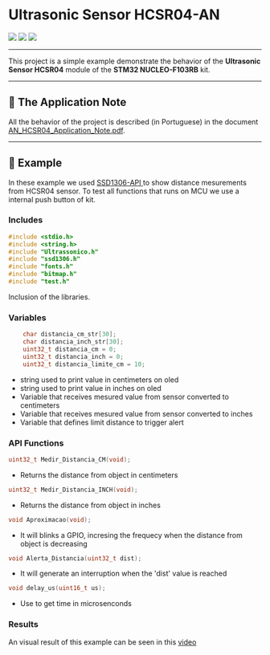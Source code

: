 #	Ultrasonic Sensor HCSR04-AN

<div align="left">
    <img src="https://img.shields.io/badge/language-c-blue">
    <img src="https://img.shields.io/badge/hardware-stm32-green">
    <img src="https://img.shields.io/badge/license-MIT-blueviolet">
</div>

---

This project is a simple example demonstrate the behavior of the **Ultrasonic Sensor HCSR04** module of the **STM32 NUCLEO-F103RB** kit.

---

##	📖	The Application Note  

All the behavior of the project is described (in Portuguese) in the document [AN_HCSR04_Application_Note.pdf](https://github.com/cristovaoeustaquio/API_Sensor_Ultrasonico_HCSR04/tree/main/doc).

---

##	📩	Example
In these example we used [SSD1306-API ](https://github.com/SL-RU/stm32libs/tree/master/stm32f10x/ssd1306) to show distance mesurements from HCSR04 sensor. To test all functions that runs on MCU we use a internal push button of kit.

### Includes

```c
#include <stdio.h>
#include <string.h>
#include "Ultrassonico.h"
#include "ssd1306.h"
#include "fonts.h"
#include "bitmap.h"
#include "test.h"
```

Inclusion of the libraries.

### Variables

```c
    char distancia_cm_str[30];
	char distancia_inch_str[30];
	uint32_t distancia_cm = 0;
	uint32_t distancia_inch = 0;
	uint32_t distancia_limite_cm = 10;
```
- string used to print value in centimeters on oled
- string used to print value in inches on oled
- Variable that receives mesured value from sensor converted to centimeters
- Variable that receives mesured value from sensor converted to inches
- Variable that defines limit distance to trigger alert

### API Functions

```c
uint32_t Medir_Distancia_CM(void); 
```
- Returns the distance from object in centimeters
```c
uint32_t Medir_Distancia_INCH(void); 
```
- Returns the distance from object in inches
```c
void Aproximacao(void); 
```
- It will blinks a GPIO, incresing the frequecy when the distance from object is decreasing 
```c
void Alerta_Distancia(uint32_t dist); 
```
- It will generate an interruption when the 'dist' value is reached
```c
void delay_us(uint16_t us);
```
- Use to get time in microsenconds

### Results

An visual result of this example can be seen in this [video](https://youtu.be/CNuhxgeYytc)
